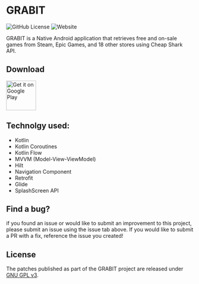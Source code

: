 # GRABIT
![GitHub License](https://img.shields.io/github/license/usef-elsayed/Grabit)
![Website](https://img.shields.io/website?url=https%3A%2F%2Fplay.google.com%2Fstore%2Fapps%2Fdetails%3Fid%3Dcom.yousefelsayed.gamescheap&label=Google%20Play)


GRABIT is a Native Android application that retrieves free and on-sale games from Steam, Epic Games, and 18 other stores using Cheap Shark API.

## Download

<a href="https://play.google.com/store/apps/details?id=com.yousefelsayed.gamescheap"><img alt="Get it on Google Play" src="https://play.google.com/intl/en_us/badges/images/generic/en_badge_web_generic.png" height="80"/></a>

## Technolgy used:

- Kotlin
- Kotlin Coroutines
- Kotlin Flow
- MVVM (Model-View-ViewModel)
- Hilt
- Navigation Component
- Retrofit
- Glide
- SplashScreen API

## Find a bug?

if you found an issue or would like to submit an improvement to this project, please submit an issue using the issue tab above. If you would like to submit a PR with a fix, reference the issue you created!

## License

The patches published as part of the GRABIT project are released under [GNU GPL v3](./LICENSE).
